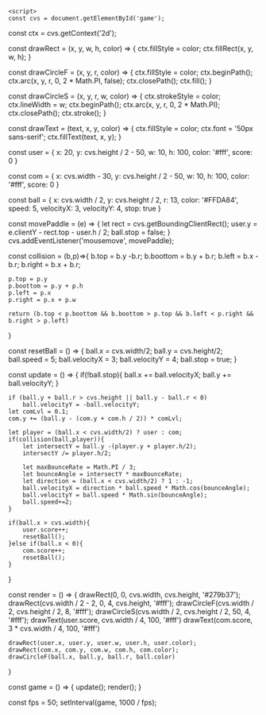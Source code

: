 <!DOCTYPE html>
<html lang="en">
<head>
    <meta charset="UTF-8">
    <meta http-equiv="X-UA-Compatible" content="IE=edge">
    <meta name="viewport" content="width=device-width, initial-scale=1.0">
    <title>Document</title>
</head>
<body>
    <canvas id="game" width="600" height="400"></canvas>
    
    <script>
    const cvs = document.getElementById('game');
const ctx = cvs.getContext('2d');

const drawRect = (x, y, w, h, color) => {
    ctx.fillStyle = color;
    ctx.fillRect(x, y, w, h);
}

const drawCircleF = (x, y, r, color) => {
    ctx.fillStyle = color;
    ctx.beginPath();
    ctx.arc(x, y, r, 0, 2 * Math.PI, false);
    ctx.closePath();
    ctx.fill();
}

const drawCircleS = (x, y, r, w, color) => {
    ctx.strokeStyle = color;
    ctx.lineWidth = w;
    ctx.beginPath();
    ctx.arc(x, y, r, 0, 2 * Math.PI);
    ctx.closePath();
    ctx.stroke();
}

const drawText = (text, x, y, color) => {
    ctx.fillStyle = color;
    ctx.font = '50px sans-serif';
    ctx.fillText(text, x, y);
}

const user = {
    x: 20,
    y: cvs.height / 2 - 50,
    w: 10,
    h: 100,
    color: '#fff',
    score: 0
}

const com = {
    x: cvs.width - 30,
    y: cvs.height / 2 - 50,
    w: 10,
    h: 100,
    color: '#fff',
    score: 0
}

const ball = {
    x: cvs.width / 2,
    y: cvs.height / 2,
    r: 13,
    color: '#FFDA84',
    speed: 5,
    velocityX: 3,
    velocityY: 4,
    stop: true
}

const movePaddle = (e) => {
    let rect = cvs.getBoundingClientRect();
    user.y = e.clientY - rect.top - user.h / 2;
    ball.stop = false;
}
cvs.addEventListener('mousemove', movePaddle);

const collision = (b,p)=>{
    b.top = b.y -b.r;
    b.boottom = b.y + b.r;
    b.left = b.x - b.r;
    b.right = b.x + b.r;


    p.top = p.y
    p.boottom = p.y + p.h
    p.left = p.x
    p.right = p.x + p.w

    return (b.top < p.boottom && b.boottom > p.top && b.left < p.right && b.right > p.left)
}

const resetBall = () => {
    ball.x = cvs.width/2;
    ball.y = cvs.height/2;
    ball.speed = 5;
    ball.velocityX = 3;
    ball.velocityY = 4;
    ball.stop = true;
}

const update = () => {
    if(!ball.stop){
        ball.x += ball.velocityX;
        ball.y += ball.velocityY;
    }

    if (ball.y + ball.r > cvs.height || ball.y - ball.r < 0)
        ball.velocityY = -ball.velocityY;
    let comLvl = 0.1;
    com.y += (ball.y - (com.y + com.h / 2)) * comLvl;

    let player = (ball.x < cvs.width/2) ? user : com;
    if(collision(ball,player)){
        let intersectY = ball.y -(player.y + player.h/2);
        intersectY /= player.h/2;

        let maxBounceRate = Math.PI / 3;
        let bounceAngle = intersectY * maxBounceRate;
        let direction = (ball.x < cvs.width/2) ? 1 : -1;
        ball.velocityX = direction * ball.speed * Math.cos(bounceAngle);
        ball.velocityY = ball.speed * Math.sin(bounceAngle);
        ball.speed+=2;
    }

    if(ball.x > cvs.width){
        user.score++;
        resetBall();
    }else if(ball.x < 0){
        com.score++;
        resetBall();
    }
    

}



const render = () => {
    drawRect(0, 0, cvs.width, cvs.height, '#279b37');
    drawRect(cvs.width / 2 - 2, 0, 4, cvs.height, '#fff');
    drawCircleF(cvs.width / 2, cvs.height / 2, 8, '#fff');
    drawCircleS(cvs.width / 2, cvs.height / 2, 50, 4, '#fff');
    drawText(user.score, cvs.width / 4, 100, '#fff')
    drawText(com.score, 3 * cvs.width / 4, 100, '#fff')

    drawRect(user.x, user.y, user.w, user.h, user.color);
    drawRect(com.x, com.y, com.w, com.h, com.color);
    drawCircleF(ball.x, ball.y, ball.r, ball.color)
}

const game = () => {
    update();
    render();
}


const fps = 50;
setInterval(game, 1000 / fps);</script>
</body>
</html>
